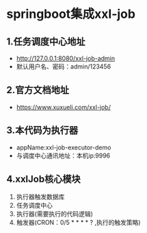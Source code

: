 # springboot集成xxl-job

## 1.任务调度中心地址
* http://127.0.0.1:8080/xxl-job-admin
* 默认用户名、密码：admin/123456

## 2.官方文档地址  
* https://www.xuxueli.com/xxl-job/

## 3.本代码为执行器
* appName:xxl-job-executor-demo  
* 与调度中心通讯地址：本机ip:9996

## 4.xxlJob核心模块
1. 执行器触发数据库  
2. 任务调度中心  
3. 执行器(需要执行的代码逻辑)  
4. 触发器(CRON：0/5 * * * * ? ,执行的触发策略)